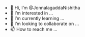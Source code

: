 - 👋 Hi, I’m @JonnalagaddaNishitha
- 👀 I’m interested in ...
- 🌱 I’m currently learning ...
- 💞️ I’m looking to collaborate on ...
- 📫 How to reach me ...

<!---
JonnalagaddaNishitha/JonnalagaddaNishitha is a ✨ special ✨ repository because its `README.md` (this file) appears on your GitHub profile.
You can click the Preview link to take a look at your changes.
--->
